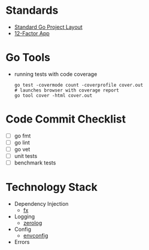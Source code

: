 # Standards
- [Standard Go Project Layout](https://github.com/golang-standards/project-layout)
- [12-Factor App](https://12factor.net/)

# Go Tools
- running tests with code coverage
  ```
  go test -covermode count -coverprofile cover.out
  # launches browser with coverage report
  go tool cover -html cover.out
  ```

# Code Commit Checklist
- [ ] go fmt
- [ ] go lint
- [ ] go vet
- [ ] unit tests
- [ ] benchmark tests

# Technology Stack
- Dependency Injection
  - [fx](https://github.com/uber-go/fx)
- Logging
  - [zerolog](https://github.com/rs/zerolog)
- Config
  - [envconfig](https://github.com/kelseyhightower/envconfig)
- Errors

